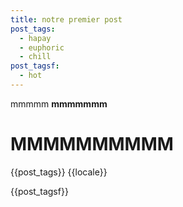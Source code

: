 ```yaml
---
title: notre premier post
post_tags:
  - hapay
  - euphoric
  - chill
post_tagsf:
  - hot
---
```

mmmmm
**mmmmmmm**

# **MMMMMMMMMM**
{{post_tags}}
{{locale}}

{{post_tagsf}}
